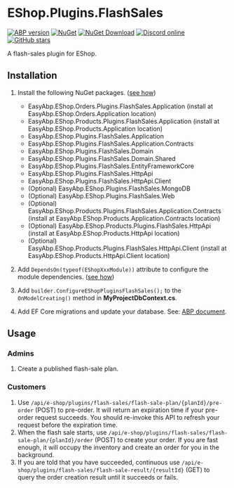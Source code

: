 # EShop.Plugins.FlashSales

[![ABP version](https://img.shields.io/badge/dynamic/xml?style=flat-square&color=yellow&label=abp&query=%2F%2FProject%2FPropertyGroup%2FAbpVersion&url=https%3A%2F%2Fraw.githubusercontent.com%2FEasyAbp%2FEShop%2Fmaster%2FDirectory.Build.props)](https://abp.io)
[![NuGet](https://img.shields.io/nuget/v/EasyAbp.EShop.Plugins.FlashSales.Domain.svg?style=flat-square)](https://www.nuget.org/packages/EasyAbp.EShop.Plugins.FlashSales.Domain)
[![NuGet Download](https://img.shields.io/nuget/dt/EasyAbp.EShop.Plugins.FlashSales.Domain.svg?style=flat-square)](https://www.nuget.org/packages/EasyAbp.EShop.Plugins.FlashSales.Domain)
[![Discord online](https://badgen.net/discord/online-members/S6QaezrCRq?label=Discord)](https://discord.gg/S6QaezrCRq)
[![GitHub stars](https://img.shields.io/github/stars/EasyAbp/EShop?style=social)](https://www.github.com/EasyAbp/EShop)

A flash-sales plugin for EShop.

## Installation

1. Install the following NuGet packages. ([see how](https://github.com/EasyAbp/EasyAbpGuide/blob/master/docs/How-To.md#add-nuget-packages))

    * EasyAbp.EShop.Orders.Plugins.FlashSales.Application (install at EasyAbp.EShop.Orders.Application location)
    * EasyAbp.EShop.Products.Plugins.FlashSales.Application (install at EasyAbp.EShop.Products.Application location)
    * EasyAbp.EShop.Plugins.FlashSales.Application
    * EasyAbp.EShop.Plugins.FlashSales.Application.Contracts
    * EasyAbp.EShop.Plugins.FlashSales.Domain
    * EasyAbp.EShop.Plugins.FlashSales.Domain.Shared
    * EasyAbp.EShop.Plugins.FlashSales.EntityFrameworkCore
    * EasyAbp.EShop.Plugins.FlashSales.HttpApi
    * EasyAbp.EShop.Plugins.FlashSales.HttpApi.Client
    * (Optional) EasyAbp.EShop.Plugins.FlashSales.MongoDB
    * (Optional) EasyAbp.EShop.Plugins.FlashSales.Web
    * (Optional) EasyAbp.EShop.Products.Plugins.FlashSales.Application.Contracts (install at EasyAbp.EShop.Products.Application.Contracts location)
    * (Optional) EasyAbp.EShop.Products.Plugins.FlashSales.HttpApi (install at EasyAbp.EShop.Products.HttpApi location)
    * (Optional) EasyAbp.EShop.Products.Plugins.FlashSales.HttpApi.Client (install at EasyAbp.EShop.Products.HttpApi.Client location)

2. Add `DependsOn(typeof(EShopXxxModule))` attribute to configure the module dependencies. ([see how](https://github.com/EasyAbp/EasyAbpGuide/blob/master/docs/How-To.md#add-module-dependencies))

3. Add `builder.ConfigureEShopPluginsFlashSales();` to the `OnModelCreating()` method in **MyProjectDbContext.cs**.

4. Add EF Core migrations and update your database. See: [ABP document](https://docs.abp.io/en/abp/latest/Tutorials/Part-1?UI=MVC&DB=EF#add-database-migration).

## Usage

### Admins

1. Create a published flash-sale plan.

### Customers

1. Use `/api/e-shop/plugins/flash-sales/flash-sale-plan/{planId}/pre-order` (POST) to pre-order. It will return an expiration time if your pre-order request succeeds. You should re-invoke this API to refresh your request before the expiration time.
2. When the flash sale starts, use `/api/e-shop/plugins/flash-sales/flash-sale-plan/{planId}/order` (POST) to create your order. If you are fast enough, it will occupy the inventory and create an order for you in the background.
3. If you are told that you have succeeded, continuous use `/api/e-shop/plugins/flash-sales/flash-sale-result/{resultId}` (GET) to query the order creation result until it succeeds or fails.
